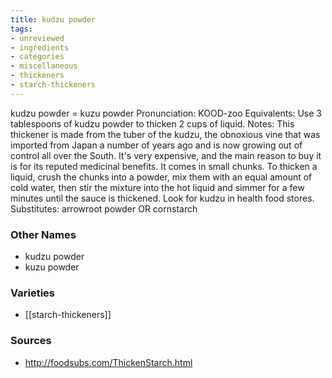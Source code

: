 ```yaml
---
title: kudzu powder
tags:
- unreviewed
- ingredients
- categories
- miscellaneous
- thickeners
- starch-thickeners
---
```

kudzu powder = kuzu powder Pronunciation: KOOD-zoo Equivalents: Use 3 tablespoons of kudzu powder to thicken 2 cups of liquid. Notes: This thickener is made from the tuber of the kudzu, the obnoxious vine that was imported from Japan a number of years ago and is now growing out of control all over the South. It's very expensive, and the main reason to buy it is for its reputed medicinal benefits. It comes in small chunks. To thicken a liquid, crush the chunks into a powder, mix them with an equal amount of cold water, then stir the mixture into the hot liquid and simmer for a few minutes until the sauce is thickened. Look for kudzu in health food stores. Substitutes: arrowroot powder OR cornstarch

### Other Names

* kudzu powder
* kuzu powder

### Varieties

* [[starch-thickeners]]

### Sources
* http://foodsubs.com/ThickenStarch.html

